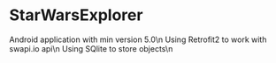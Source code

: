 # StarWarsExplorer
Android application with min version 5.0\n
Using Retrofit2 to work with swapi.io api\n
Using SQlite to store objects\n

